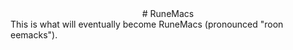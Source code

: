 <div align="center"> 
# RuneMacs
</div>
This is what will eventually become RuneMacs (pronounced "roon eemacks").
